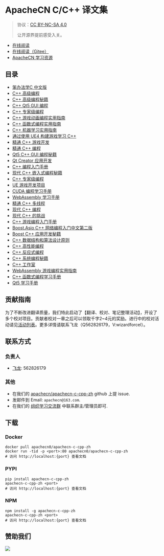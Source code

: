 # ApacheCN C/C++ 译文集

> 协议：[CC BY-NC-SA 4.0](http://creativecommons.org/licenses/by-nc-sa/4.0/)
> 
> 让开源界提前感受入关。

* [在线阅读](https://ccpp.apachecn.org)
* [在线阅读（Gitee）](https://apachecn.gitee.io/apachecn-c-cpp-zh/)
* [ApacheCN 学习资源](http://docs.apachecn.org/)

## 目录

+   [笨办法学C 中文版](docs/lcthw-zh/SUMMARY.md)
+   [C++ 高级编程](docs/adv-cpp/SUMMARY.md)
+   [C++ 高级编程秘籍](docs/adv-cpp-prog-cb/SUMMARY.md)
+   [C++ Qt5 GUI 编程](docs/cpp-gui-prog-qt5/SUMMARY.md)
+   [C++ 专家级编程](docs/exp-cpp/SUMMARY.md)
+   [C++ 游戏动画编程实用指南](docs/handson-cpp-game-ani-prog/SUMMARY.md)
+   [C++ 函数式编程实用指南](docs/handson-func-prog-cpp/SUMMARY.md)
+   [C++ 机器学习实用指南](docs/handson-ml-cpp/SUMMARY.md)
+   [通过使用 UE4 构建游戏学习 C++](docs/learn-cpp-build-game-ue4/SUMMARY.md)
+   [精通 C++ 游戏开发](docs/master-cpp-game-dev/SUMMARY.md)
+   [精通 C++ 编程](docs/master-cpp-prog/SUMMARY.md)
+   [Qt5 C++ GUI 编程秘籍](docs/qt5-cpp-gui-prog-cb/SUMMARY.md)
+   [Qt Creator 应用开发](docs/app-dev-qt-creator/SUMMARY.md)
+   [C++ 编程入门手册](docs/begin-cpp-prog/SUMMARY.md)
+   [现代 C++ 嵌入式编程秘籍](docs/emb-prog-mod-cpp-cb/SUMMARY.md)
+   [C++ 专家级编程](docs/exp-cpp-prog/SUMMARY.md)
+   [UE 游戏开发项目](docs/game-dev-proj-ue/SUMMARY.md)
+   [CUDA 编程学习手册](docs/learn-cuda-prog/SUMMARY.md)
+   [WebAssembly 学习手册](docs/learn-wasm/SUMMARY.md)
+   [精通 C++ 多线程](docs/master-cpp-multithrd/SUMMARY.md)
+   [现代 C++ 编程](docs/mod-cpp/SUMMARY.md)
+   [现代 C++ 的挑战](docs/mod-cpp-challenge/SUMMARY.md)
+   [C++ 游戏编程入门手册](docs/begin-cpp-game-prog/SUMMARY.md)
+   [Boost.Asio C++ 网络编程入门中文第二版](docs/boost-asio-cpp-net-prog-2e/SUMMARY.md)
+   [Boost C++ 应用开发秘籍](docs/boost-cpp-app-dev-cb/SUMMARY.md)
+   [C++ 数据结构和算法设计原则](docs/cpp-dsal-design-principle/SUMMARY.md)
+   [C++ 高性能编程](docs/cpp-hiperf/SUMMARY.md)
+   [C++ 反应式编程](docs/cpp-react-prog/SUMMARY.md)
+   [C++ 系统编程秘籍](docs/cpp-sys-prog-cb/SUMMARY.md)
+   [C++ 工作室](docs/cpp-workshop/SUMMARY.md)
+   [WebAssembly 游戏编程实用指南](docs/handson-game-dev-wasm/SUMMARY.md)
+   [C++ 函数式编程学习手册](docs/learn-cpp-func-prog/SUMMARY.md)
+   [Qt5 学习手册](docs/learn-qt5/SUMMARY.md)

## 贡献指南

为了不断改进翻译质量，我们特此启动了【翻译、校对、笔记整理活动】，开设了多个校对项目。贡献者校对一章之后可以领取千字2\~4元的奖励。进行中的校对活动请见[活动列表](https://home.apachecn.org/#/docs/activity/docs-activity)。更多详情请联系飞龙（Q562826179，V:wizardforcel）。

## 联系方式

### 负责人

* [飞龙](https://github.com/wizardforcel): 562826179

### 其他

*   在我们的 [apachecn/apachecn-c-cpp-zh](https://github.com/apachecn/apachecn-c-cpp-zh) github 上提 issue.
*   发邮件到 Email: `apachecn@163.com`.
*   在我们的 [组织学习交流群](http://www.apachecn.org/organization/348.html) 中联系群主/管理员即可.

## 下载

### Docker

```
docker pull apachecn0/apachecn-c-cpp-zh
docker run -tid -p <port>:80 apachecn0/apachecn-c-cpp-zh
# 访问 http://localhost:{port} 查看文档
```

### PYPI

```
pip install apachecn-c-cpp-zh
apachecn-c-cpp-zh <port>
# 访问 http://localhost:{port} 查看文档
```

### NPM

```
npm install -g apachecn-c-cpp-zh
apachecn-c-cpp-zh <port>
# 访问 http://localhost:{port} 查看文档
```

## 赞助我们

![](http://data.apachecn.org/img/about/donate.jpg)
